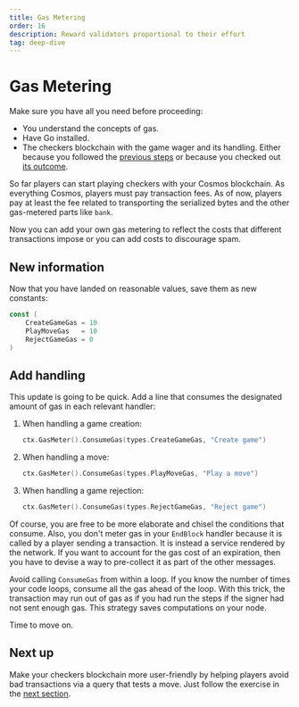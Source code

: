 ```yaml
---
title: Gas Metering
order: 16
description: Reward validators proportional to their effort
tag: deep-dive
---
```


# Gas Metering

<HighlightBox type="synopsis">

Make sure you have all you need before proceeding:

* You understand the concepts of gas.
* Have Go installed.
* The checkers blockchain with the game wager and its handling. Either because you followed the [previous steps](./03-starport-13-game-wager.md) or because you checked out [its outcome](https://github.com/cosmos/b9-checkers-academy-draft/tree/game-wager).

</HighlightBox>

So far players can start playing checkers with your Cosmos blockchain. As everything Cosmos, players must pay transaction fees. As of now, players pay at least the fee related to transporting the serialized bytes and the other gas-metered parts like `bank`.

Now you can add your own gas metering to reflect the costs that different transactions impose or you can add costs to discourage spam.

## New information

Now that you have landed on reasonable values, save them as new constants:

```go
const (
    CreateGameGas = 10
    PlayMoveGas   = 10
    RejectGameGas = 0
)
```

## Add handling

This update is going to be quick. Add a line that consumes the designated amount of gas in each relevant handler:

1. When handling a game creation:

    ```go [https://github.com/cosmos/b9-checkers-academy-draft/blob/76abedcf3ad3f4e5186435e153e6ed0d18630a73/x/checkers/keeper/msg_server_create_game.go#L41]
    ctx.GasMeter().ConsumeGas(types.CreateGameGas, "Create game")
    ```

2. When handling a move:

    ```go [https://github.com/cosmos/b9-checkers-academy-draft/blob/76abedcf3ad3f4e5186435e153e6ed0d18630a73/x/checkers/keeper/msg_server_play_move.go#L90]
    ctx.GasMeter().ConsumeGas(types.PlayMoveGas, "Play a move")
    ```

3. When handling a game rejection:

    ```go [https://github.com/cosmos/b9-checkers-academy-draft/blob/76abedcf3ad3f4e5186435e153e6ed0d18630a73/x/checkers/keeper/msg_server_reject_game.go#L52]
    ctx.GasMeter().ConsumeGas(types.RejectGameGas, "Reject game")
    ```

Of course, you are free to be more elaborate and chisel the conditions that consume. Also, you don't meter gas in your `EndBlock` handler because it is called by a player sending a transaction. It is instead a service rendered by the network. If you want to account for the gas cost of an expiration, then you have to devise a way to pre-collect it as part of the other messages.

<HighlightBox type="tip">

Avoid calling `ConsumeGas` from within a loop. If you know the number of times your code loops, consume all the gas ahead of the loop. With this trick, the transaction may run out of gas as if you had run the steps if the signer had not sent enough gas. This strategy saves computations on your node.

</HighlightBox>

Time to move on.

## Next up

Make your checkers blockchain more user-friendly by helping players avoid bad transactions via a query that tests a move. Just follow the exercise in the [next section](./03-starport-15-can-play.md).
